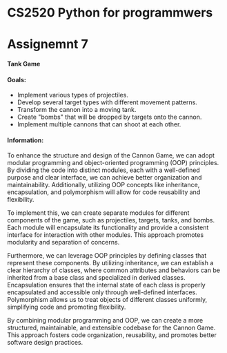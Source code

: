 # CS2520 Python for programmwers
# Assignemnt 7

#### Tank Game ####
#### Goals:

- Implement various types of projectiles.
- Develop several target types with different movement patterns.
- Transform the cannon into a moving tank.
- Create "bombs" that will be dropped by targets onto the cannon.
- Implement multiple cannons that can shoot at each other.

#### Information: ####
To enhance the structure and design of the Cannon Game, we can adopt modular programming and object-oriented programming (OOP) principles. By dividing the code into distinct modules, each with a well-defined purpose and clear interface, we can achieve better organization and maintainability. Additionally, utilizing OOP concepts like inheritance, encapsulation, and polymorphism will allow for code reusability and flexibility.

To implement this, we can create separate modules for different components of the game, such as projectiles, targets, tanks, and bombs. Each module will encapsulate its functionality and provide a consistent interface for interaction with other modules. This approach promotes modularity and separation of concerns.

Furthermore, we can leverage OOP principles by defining classes that represent these components. By utilizing inheritance, we can establish a clear hierarchy of classes, where common attributes and behaviors can be inherited from a base class and specialized in derived classes. Encapsulation ensures that the internal state of each class is properly encapsulated and accessible only through well-defined interfaces. Polymorphism allows us to treat objects of different classes uniformly, simplifying code and promoting flexibility.

By combining modular programming and OOP, we can create a more structured, maintainable, and extensible codebase for the Cannon Game. This approach fosters code organization, reusability, and promotes better software design practices.
